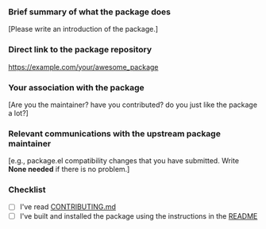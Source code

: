 ### Brief summary of what the package does

[Please write an introduction of the package.]

### Direct link to the package repository

https://example.com/your/awesome_package

### Your association with the package

[Are you the maintainer? have you contributed? do you just like the package a lot?]

### Relevant communications with the upstream package maintainer

[e.g., package.el compatibility changes that you have submitted. Write **None needed** if there is no problem.]

### Checklist

- [ ] I've read [CONTRIBUTING.md](https://github.com/melpa/melpa/blob/master/CONTRIBUTING.md)
- [ ] I've built and installed the package using the instructions in the [README](https://github.com/melpa/melpa/blob/master/README.md)
